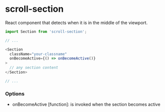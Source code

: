 # scroll-section

React component that detects when it is in the middle of the viewport.

```js
import Section from 'scroll-section';

// ...

<Section
  className="your-classname"
  onBecomeActive={() => onBecomeActive()}
>
  // any section content
</Section>

// ...
```

### Options
* onBecomeActive [function]: is invoked when the section becomes active
